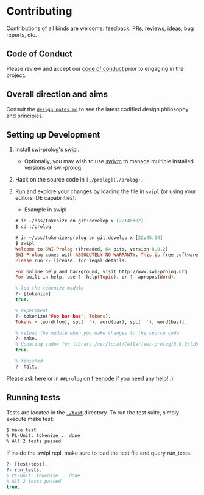 # Contributing

Contributions of all kinds are welcome: feedback, PRs, reviews, ideas, bug
reports, etc.

## Code of Conduct

Please review and accept our [code of conduct](CODE_OF_CONDUCT.md) prior to
engaging in the project.

## Overall direction and aims

Consult the [`design_notes.md`](design_notes.md) to see the latest codified
design philosophy and principles.

## Setting up Development

1. Install swi-prolog's [swipl](http://www.swi-prolog.org/download/stable).
    - Optionally, you may wish to use [swivm](https://github.com/fnogatz/swivm) to
      manage multiple installed versions of swi-prolog.
2. Hack on the source code in `[./prolog](./prolog)`.
3. Run and explore your changes by loading the file in `swipl` (or using your
   editors IDE capabilities):
    - Example in swipl

    ```prolog
    # in ~/oss/tokenize on git:develop x [22:45:02]
    $ cd ./prolog

    # in ~/oss/tokenize/prolog on git:develop x [22:45:04]
    $ swipl
    Welcome to SWI-Prolog (threaded, 64 bits, version 8.0.2)
    SWI-Prolog comes with ABSOLUTELY NO WARRANTY. This is free software.
    Please run ?- license. for legal details.

    For online help and background, visit http://www.swi-prolog.org
    For built-in help, use ?- help(Topic). or ?- apropos(Word).

    % lod the tokenize module
    ?- [tokenize].
    true.

    % experiment
    ?- tokenize("Foo bar baz", Tokens).
    Tokens = [word(foo), spc(' '), word(bar), spc(' '), word(baz)].

    % reload the module when you make changes to the source code
    ?- make.
    % Updating index for library /usr/local/Cellar/swi-prolog/8.0.2/libexec/lib/swipl/library/
    true.

    % finished
    ?- halt.
    ```

Please ask here or in `##prolog` on [freenode](https://freenode.net/) if you
need any help! :)

## Running tests

Tests are located in the [`./test`](./test) directory. To run the test suite,
simply execute make test:

```sh
$ make test
% PL-Unit: tokenize .. done
% All 2 tests passed
```

If inside the swipl repl, make sure to load the test file and query run_tests.

```prolog
?- [test/test].
?- run_tests.
% PL-Unit: tokenize .. done
% All 2 tests passed
true.
```